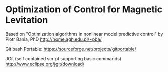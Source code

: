 # Optimization of Control for Magnetic Levitation 

Based on "Optimization algorithms in nonlinear model predictive control" by Piotr Bania, PhD
http://home.agh.edu.pl/~pba/

Git bash Portable:
https://sourceforge.net/projects/gitportable/

JGit (self contained script supporting basic commands)
http://www.eclipse.org/jgit/download/
